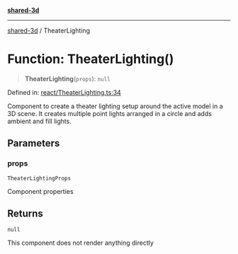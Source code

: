 [**shared-3d**](../README.md)

***

[shared-3d](../globals.md) / TheaterLighting

# Function: TheaterLighting()

> **TheaterLighting**(`props`): `null`

Defined in: [react/TheaterLighting.ts:34](https://github.com/ysordo/shared-3d/blob/b007a73212fa558f7ac5535b031797e40cc1b17a/src/react/TheaterLighting.ts#L34)

Component to create a theater lighting setup around the active model in a 3D scene.
It creates multiple point lights arranged in a circle and adds ambient and fill lights.

## Parameters

### props

`TheaterLightingProps`

Component properties

## Returns

`null`

This component does not render anything directly
